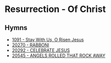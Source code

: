 # Resurrection - Of Christ

## Hymns

- [1091 - Stay With Us, O Risen Jesus](/hymns/1091.md)
- [20270 - RABBONI](/hymns/20270.md)
- [20292 - CELEBRATE JESUS](/hymns/20292.md)
- [20545 - ANGELS ROLLED THAT ROCK AWAY](/hymns/20545.md)
